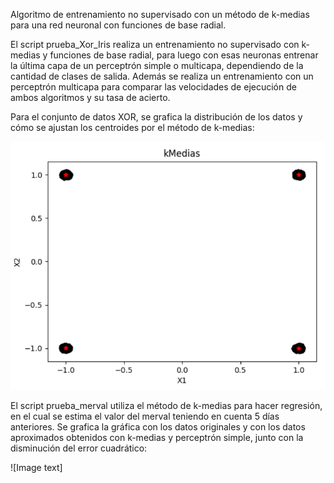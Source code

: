 Algoritmo de entrenamiento no supervisado con un método de k-medias para una red neuronal con funciones de base radial.

El script prueba_Xor_Iris realiza un entrenamiento no supervisado con k-medias y funciones de base radial, para luego con esas neuronas entrenar la última capa de un
perceptrón simple o multicapa, dependiendo de la cantidad de clases de salida. 
Además se realiza un entrenamiento con un perceptrón multicapa para comparar las velocidades de ejecución de ambos algoritmos y su tasa de acierto.

Para el conjunto de datos XOR, se grafica la distribución de los datos y cómo se ajustan los centroides por el método de k-medias:

![Image text](https://github.com/marcoscecotti/RBF/blob/main/datos/k-medias.png)

El script prueba_merval utiliza el método de k-medias para hacer regresión, en el cual se estima el valor del merval teniendo en cuenta 5 días anteriores. Se grafica la gráfica con los datos originales y con los datos aproximados obtenidos con k-medias y perceptrón simple, junto con la disminución del error cuadrático:

![Image text]
